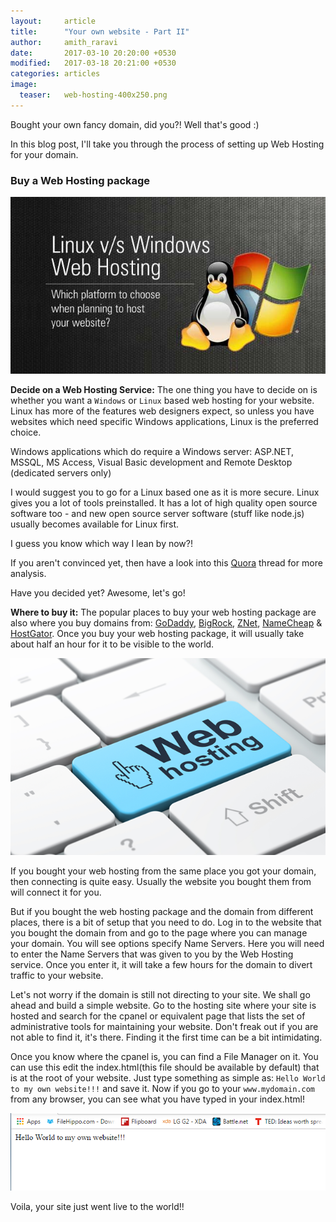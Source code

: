 ```yaml
---
layout:     article
title:      "Your own website - Part II"
author:     amith_raravi
date:       2017-03-10 20:20:00 +0530
modified:   2017-03-18 20:21:00 +0530
categories: articles
image:
  teaser:   web-hosting-400x250.png
---
```


Bought your own fancy domain, did you?! Well that's good :)

In this blog post, I'll take you through the process of setting up Web Hosting for your domain.

### Buy a Web Hosting package

![image](/images/linux-vs-windows-hosting.jpg)

**Decide on a Web Hosting Service:** The one thing you have to decide on is whether you want a `Windows` or `Linux` based web hosting for your website. Linux has more of the features web designers expect, so unless you have websites which need specific Windows applications, Linux is the preferred choice.

Windows applications which do require a Windows server: ASP.NET, MSSQL, MS Access, Visual Basic development and Remote Desktop (dedicated servers only)

I would suggest you to go for a Linux based one as it is more secure. Linux gives you a lot of tools preinstalled. It has a lot of high quality open source software too - and new open source server software (stuff like node.js) usually becomes available for Linux first.

I guess you know which way I lean by now?!

If you aren't convinced yet, then have a look into this <a href="https://www.quora.com/What-is-the-difference-between-Windows-and-Linux-for-web-hosting">Quora</a> thread for more analysis.  

Have you decided yet? Awesome, let's go!

**Where to buy it:** The popular places to buy your web hosting package are also where you buy domains from:  [GoDaddy](https://www.godaddy.com), [BigRock](https://www.bigrock.in), [ZNet](https://www.znetlive.com), [NameCheap](https://www.namecheap.com/) & [HostGator](https://www.hostgator.in). Once you buy your web hosting package, it will usually take about half an hour for it to be visible to the world.

![image](/images/web-hosting.png)

If you bought your web hosting from the same place you got your domain, then connecting is quite easy. Usually the website you bought them from will connect it for you.

But if you bought the web hosting package and the domain from different places, there is a bit of setup that you need to do. Log in to the website that you bought the domain from and go to the page where you can manage your domain. You will see options specify Name Servers. Here you will need to enter the Name Servers that was given to you by the Web Hosting service. Once you enter it, it will take a few hours for the domain to divert traffic to your website.

Let's not worry if the domain is still not directing to your site. We shall go ahead and build a simple website. Go to the hosting site where your site is hosted and search for the cpanel or equivalent page that lists the set of administrative tools for maintaining your website. Don't freak out if you are not able to find it, it's there. Finding it the first time can be a bit intimidating.

Once you know where the cpanel is, you can find a File Manager on it. You can use this edit the index.html(this file should be available by default) that is at the root of your website. Just type something as simple as: `Hello World to my own website!!!` and save it. Now if you go to your `www.mydomain.com` from any browser, you can see what you have typed in your index.html!

![image](/images/hello-world.png)

Voila, your site just went live to the world!!
